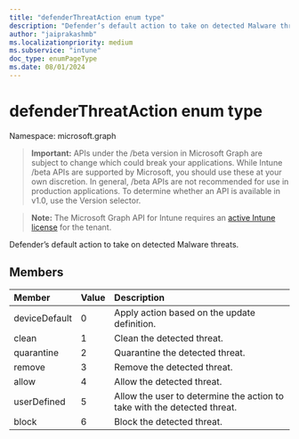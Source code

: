 ```yaml
---
title: "defenderThreatAction enum type"
description: "Defender’s default action to take on detected Malware threats."
author: "jaiprakashmb"
ms.localizationpriority: medium
ms.subservice: "intune"
doc_type: enumPageType
ms.date: 08/01/2024
---
```


# defenderThreatAction enum type

Namespace: microsoft.graph

> **Important:** APIs under the /beta version in Microsoft Graph are subject to change which could break your applications. While Intune /beta APIs are supported by Microsoft, you should use these at your own discretion. In general, /beta APIs are not recommended for use in production applications. To determine whether an API is available in v1.0, use the Version selector.

> **Note:** The Microsoft Graph API for Intune requires an [active Intune license](https://go.microsoft.com/fwlink/?linkid=839381) for the tenant.

Defender’s default action to take on detected Malware threats.

## Members
|Member|Value|Description|
|:---|:---|:---|
|deviceDefault|0|Apply action based on the update definition.|
|clean|1|Clean the detected threat.|
|quarantine|2|Quarantine the detected threat.|
|remove|3|Remove the detected threat.|
|allow|4|Allow the detected threat.|
|userDefined|5|Allow the user to determine the action to take with the detected threat.|
|block|6|Block the detected threat.|